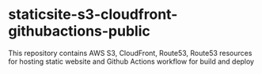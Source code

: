 # staticsite-s3-cloudfront-githubactions-public
This repository contains AWS S3, CloudFront, Route53, Route53 resources for hosting static website and Github Actions workflow for build and deploy
